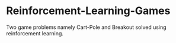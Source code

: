 # Reinforcement-Learning-Games
Two game problems namely Cart-Pole and Breakout solved using reinforcement learning.
